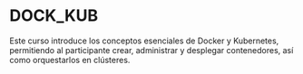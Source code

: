 # DOCK_KUB
Este curso introduce los conceptos esenciales de Docker y Kubernetes, permitiendo al participante crear, administrar y desplegar contenedores, así como orquestarlos en clústeres.

